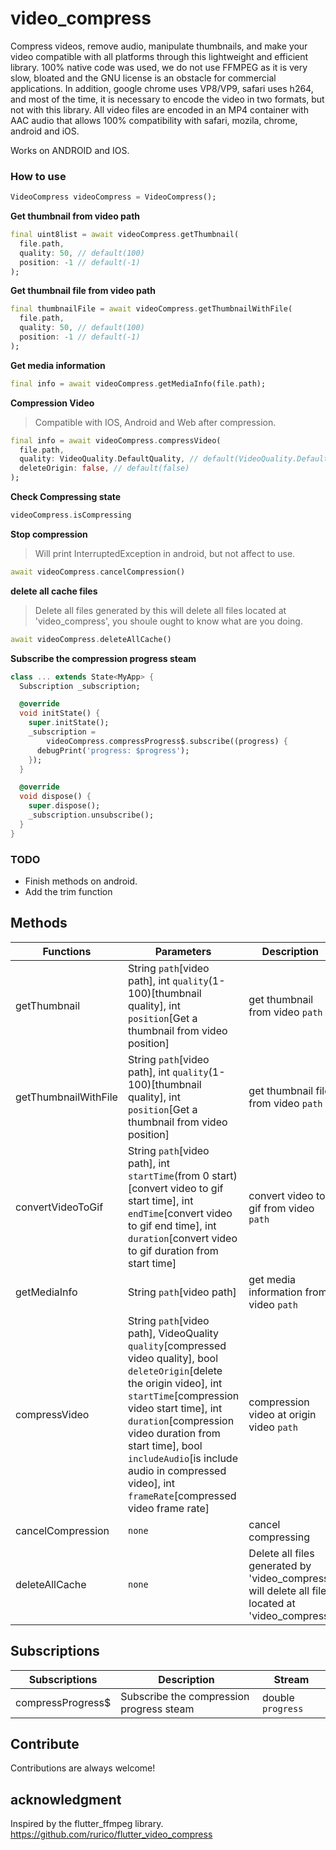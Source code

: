 # video_compress

Compress videos, remove audio, manipulate thumbnails, and make your video compatible with all platforms through this lightweight and efficient library.
100% native code was used, we do not use FFMPEG as it is very slow, bloated and the GNU license is an obstacle for commercial applications.
In addition, google chrome uses VP8/VP9, safari uses h264, and most of the time, it is necessary to encode the video in two formats, but not with this library.
All video files are encoded in an MP4 container with AAC audio that allows 100% compatibility with safari, mozila, chrome, android and iOS.

Works on ANDROID and IOS.

### How to use
```dart
VideoCompress videoCompress = VideoCompress();
```

**Get thumbnail from video path**
```dart
final uint8list = await videoCompress.getThumbnail(
  file.path,
  quality: 50, // default(100)
  position: -1 // default(-1)
);
```

**Get thumbnail file from video path**
```dart
final thumbnailFile = await videoCompress.getThumbnailWithFile(
  file.path,
  quality: 50, // default(100)
  position: -1 // default(-1)
);
```

**Get media information**

```dart
final info = await videoCompress.getMediaInfo(file.path);

```

**Compression Video**
> Compatible with IOS, Android and Web after compression.

```dart
final info = await videoCompress.compressVideo(
  file.path,
  quality: VideoQuality.DefaultQuality, // default(VideoQuality.DefaultQuality)
  deleteOrigin: false, // default(false)
);
```

**Check Compressing state**
```dart
videoCompress.isCompressing
```

**Stop compression**
> Will print InterruptedException in android, but not affect to use.

```dart
await videoCompress.cancelCompression()
```

**delete all cache files**
> Delete all files generated by this will delete all files located at 'video_compress', you shoule ought to know what are you doing.

```dart
await videoCompress.deleteAllCache()
```

**Subscribe the compression progress steam**
```dart
class ... extends State<MyApp> {
  Subscription _subscription;

  @override
  void initState() {
    super.initState();
    _subscription =
        videoCompress.compressProgress$.subscribe((progress) {
      debugPrint('progress: $progress');
    });
  }

  @override
  void dispose() {
    super.dispose();
    _subscription.unsubscribe();
  }
}
```

### TODO
- Finish methods on android.
- Add the trim function

## Methods
|Functions|Parameters|Description|Returns|
|--|--|--|--|
|getThumbnail|String `path`[video path], int `quality`(1-100)[thumbnail quality], int `position`[Get a thumbnail from video position]|get thumbnail from video `path`|`Future<Uint8List>`|
|getThumbnailWithFile|String `path`[video path], int `quality`(1-100)[thumbnail quality], int `position`[Get a thumbnail from video position]|get thumbnail file from video `path`|`Future<File>`|
|convertVideoToGif|String `path`[video path], int `startTime`(from 0 start)[convert video to gif start time], int `endTime`[convert video to gif end time], int `duration`[convert video to gif duration from start time]|convert video to gif from video `path`|`Future<File>`|
|getMediaInfo|String `path`[video path]|get media information from video `path`|`Future<MediaInfo>`|
|compressVideo|String `path`[video path], VideoQuality `quality`[compressed video quality], bool `deleteOrigin`[delete the origin video], int `startTime`[compression video start time], int `duration`[compression video duration from start time], bool `includeAudio`[is include audio in compressed video], int `frameRate`[compressed video frame rate]|compression video at origin video `path`|`Future<MediaInfo>`|
|cancelCompression|`none`|cancel compressing|`Future<void>`|
|deleteAllCache|`none`|Delete all files generated by 'video_compress' will delete all files located at 'video_compress'|`Future<bool>`|

## Subscriptions
|Subscriptions|Description|Stream|
|--|--|--|
|compressProgress$|Subscribe the compression progress steam|double `progress`|

## Contribute

Contributions are always welcome!
<!-- Please read the [contribution guidelines](contributing.md) first. -->

## acknowledgment

Inspired by the flutter_ffmpeg library.
https://github.com/rurico/flutter_video_compress